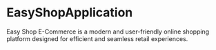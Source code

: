 # EasyShopApplication
Easy Shop E-Commerce is a modern and user-friendly online shopping platform designed for efficient and seamless retail experiences.

